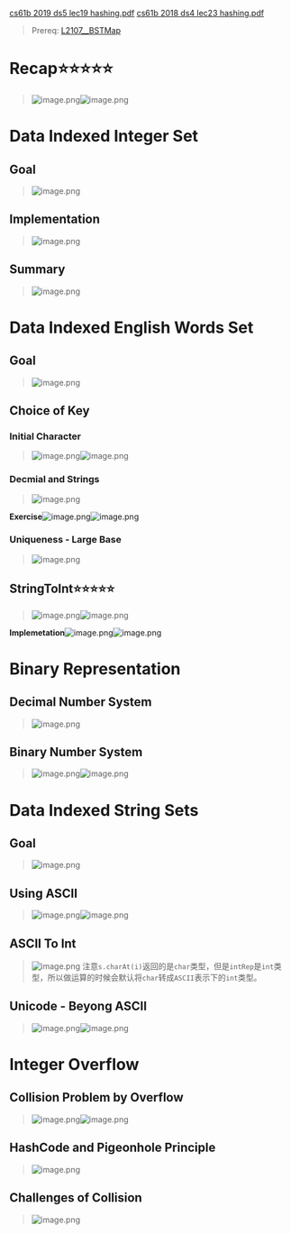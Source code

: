 [cs61b 2019 ds5 lec19 hashing.pdf](https://www.yuque.com/attachments/yuque/0/2023/pdf/12393765/1676200887582-01689eb9-ff90-430c-b3f6-44d5dbaf794d.pdf)
[cs61b 2018 ds4 lec23 hashing.pdf](https://www.yuque.com/attachments/yuque/0/2023/pdf/12393765/1676775744779-3ce9e424-b533-4325-abf7-69d9ccc9a10d.pdf)
> Prereq: [L2107__BSTMap](../8_Balanced_Search_Trees/L2107__BSTMap.md)


# Recap⭐⭐⭐⭐⭐
> ![image.png](./Data_Indexed_Set.assets/20230302_0956088226.png)![image.png](./Data_Indexed_Set.assets/20230302_0956087892.png)


# Data Indexed Integer Set
## Goal
> ![image.png](./Data_Indexed_Set.assets/20230302_0956098606.png)


## Implementation
> ![image.png](./Data_Indexed_Set.assets/20230302_0956094687.png)



## Summary
> ![image.png](./Data_Indexed_Set.assets/20230302_0956092598.png)



# Data Indexed English Words Set
## Goal
> ![image.png](./Data_Indexed_Set.assets/20230302_0956097747.png)



## Choice of Key
### Initial Character
> ![image.png](./Data_Indexed_Set.assets/20230302_0956104371.png)![image.png](./Data_Indexed_Set.assets/20230302_0956105085.png)



### Decmial and Strings
> ![image.png](./Data_Indexed_Set.assets/20230302_0956101819.png)

**Exercise**![image.png](./Data_Indexed_Set.assets/20230302_0956104710.png)![image.png](./Data_Indexed_Set.assets/20230302_0956104281.png)

### Uniqueness - Large Base
> ![image.png](./Data_Indexed_Set.assets/20230302_0956108184.png)


## StringToInt⭐⭐⭐⭐⭐
> ![image.png](./Data_Indexed_Set.assets/20230302_0956107404.png)![image.png](./Data_Indexed_Set.assets/20230302_0956108394.png)

**Implemetation**![image.png](./Data_Indexed_Set.assets/20230302_0956108508.png)![image.png](./Data_Indexed_Set.assets/20230302_0956118467.png)



# Binary Representation
## Decimal Number System
> ![image.png](./Data_Indexed_Set.assets/20230302_0956119836.png)




## Binary Number System
> ![image.png](./Data_Indexed_Set.assets/20230302_0956116333.png)![image.png](./Data_Indexed_Set.assets/20230302_0956116823.png)





# Data Indexed String Sets
## Goal
> ![image.png](./Data_Indexed_Set.assets/20230302_0956114543.png)


## Using ASCII
> ![image.png](./Data_Indexed_Set.assets/20230302_0956111851.png)![image.png](./Data_Indexed_Set.assets/20230302_0956117623.png)


## ASCII To Int
> ![image.png](./Data_Indexed_Set.assets/20230302_0956115135.png)
> 注意`s.charAt(i)`返回的是`char`类型，但是`intRep`是`int`类型，所以做运算的时候会默认将`char`转成`ASCII`表示下的`int`类型。



## Unicode - Beyong ASCII
> ![image.png](./Data_Indexed_Set.assets/20230302_0956123086.png)![image.png](./Data_Indexed_Set.assets/20230302_0956124758.png)



# Integer Overflow
## Collision Problem by Overflow
> ![image.png](./Data_Indexed_Set.assets/20230302_0956124425.png)![image.png](./Data_Indexed_Set.assets/20230302_0956122634.png)



## HashCode and Pigeonhole Principle
> ![image.png](./Data_Indexed_Set.assets/20230302_0956125497.png)



## Challenges of Collision
> ![image.png](./Data_Indexed_Set.assets/20230302_0956122363.png)



